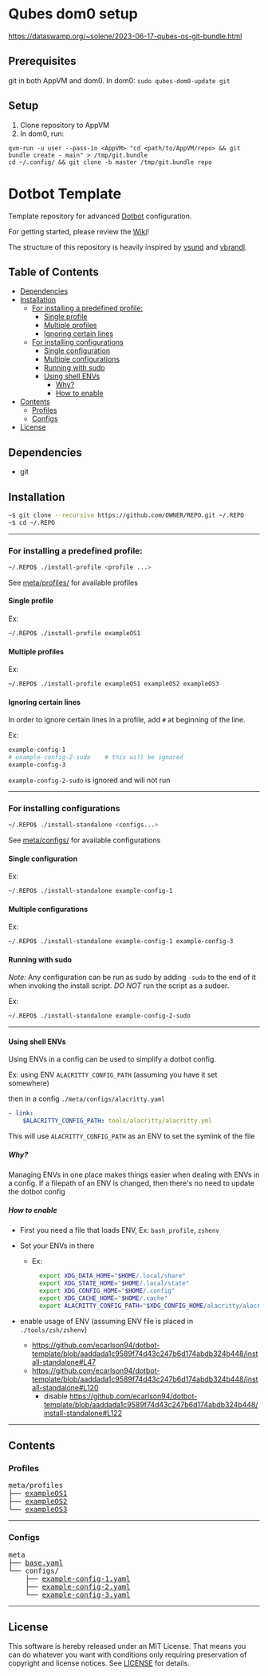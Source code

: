 # Qubes dom0 setup
https://dataswamp.org/~solene/2023-06-17-qubes-os-git-bundle.html

## Prerequisites
git in both AppVM and dom0.
In dom0: ```sudo qubes-dom0-update git```

## Setup
1. Clone repository to AppVM
2. In dom0, run:
```
qvm-run -u user --pass-io <AppVM> "cd <path/to/AppVM/repo> && git bundle create - main" > /tmp/git.bundle
cd ~/.config/ && git clone -b master /tmp/git.bundle repo
```


# Dotbot Template

Template repository for advanced [Dotbot](https://github.com/anishathalye/dotbot) configuration.

For getting started, please review the [Wiki](https://github.com/ecarlson94/dotbot-template/wiki)!

The structure of this repository is heavily inspired by [vsund](https://github.com/vsund/dotfiles) and [vbrandl](https://github.com/vbrandl/dotfiles).

## Table of Contents
<!-- TOC GFM -->

- [Dependencies](#dependencies)
- [Installation](#installation)
  - [For installing a predefined profile:](#for-installing-a-predefined-profile)
    - [Single profile](#single-profile)
    - [Multiple profiles](#multiple-profiles)
    - [Ignoring certain lines](#ignoring-certain-lines)
  - [For installing configurations](#for-installing-configurations)
    - [Single configuration](#single-configuration)
    - [Multiple configurations](#multiple-configurations)
    - [Running with sudo](#running-with-sudo)
    - [Using shell ENVs](#using-shell-envs)
      - [Why?](#why)
      - [How to enable](#how-to-enable)
- [Contents](#contents)
  - [Profiles](#profiles)
  - [Configs](#configs)
- [License](#license)

<!-- /TOC -->

## Dependencies

- git

## Installation

```bash
~$ git clone --recursive https://github.com/OWNER/REPO.git ~/.REPO
~$ cd ~/.REPO
```

---

### For installing a predefined profile:

```bash
~/.REPO$ ./install-profile <profile ...>
```

See [meta/profiles/](./meta/profiles) for available profiles

#### Single profile

Ex:

```bash
~/.REPO$ ./install-profile exampleOS1
```

#### Multiple profiles

Ex:

```bash
~/.REPO$ ./install-profile exampleOS1 exampleOS2 exampleOS3
```

#### Ignoring certain lines

In order to ignore certain lines in a profile, add `#` at beginning of the line.

Ex:

```bash
example-config-1
# example-config-2-sudo    # this will be ignored
example-config-3
```

`example-config-2-sudo` is ignored and will not run

---

### For installing configurations

```bash
~/.REPO$ ./install-standalone <configs...>
```

See [meta/configs/](./meta/configs) for available configurations

#### Single configuration

Ex:

```bash
~/.REPO$ ./install-standalone example-config-1
```

#### Multiple configurations

Ex:

```bash
~/.REPO$ ./install-standalone example-config-1 example-config-3
```

#### Running with sudo

_*Note:*_ Any configuration can be run as sudo by adding `-sudo` to the end of it when invoking the install script.
_DO NOT_ run the script as a sudoer.

Ex:

```bash
~/.REPO$ ./install-standalone example-config-2-sudo
```

---

#### Using shell ENVs

Using ENVs in a config can be used to simplify a dotbot config.

Ex:
using ENV `ALACRITTY_CONFIG_PATH` (assuming you have it set somewhere)

then in a config
`./meta/configs/alacritty.yaml`

```yaml
- link:
    $ALACRITTY_CONFIG_PATH: tools/alacritty/alacritty.yml
```

This will use `ALACRITTY_CONFIG_PATH` as an ENV to set the symlink of the file

##### Why?

Managing ENVs in one place makes things easier when dealing with ENVs in a config.
If a filepath of an ENV is changed, then there's no need to update the dotbot config

##### How to enable

- First you need a file that loads ENV, Ex: `bash_profile`, `zshenv`
- Set your ENVs in there

  - Ex:

    ```bash
      export XDG_DATA_HOME="$HOME/.local/share"
      export XDG_STATE_HOME="$HOME/.local/state"
      export XDG_CONFIG_HOME="$HOME/.config"
      export XDG_CACHE_HOME="$HOME/.cache"
      export ALACRITTY_CONFIG_PATH="$XDG_CONFIG_HOME/alacritty/alacritty.yml"
    ```

- enable usage of ENV (assuming ENV file is placed in `./tools/zsh/zshenv`)
  - https://github.com/ecarlson94/dotbot-template/blob/aaddada1c9589f74d43c247b6d174abdb324b448/install-standalone#L47
  - https://github.com/ecarlson94/dotbot-template/blob/aaddada1c9589f74d43c247b6d174abdb324b448/install-standalone#L120
    - disable https://github.com/ecarlson94/dotbot-template/blob/aaddada1c9589f74d43c247b6d174abdb324b448/install-standalone#L122

---

## Contents

### Profiles

<pre>
meta/profiles
├── <a href="./meta/profiles/exampleOS1" title="exampleOS1">exampleOS1</a>
├── <a href="./meta/profiles/exampleOS2" title="exampleOS2">exampleOS2</a>
└── <a href="./meta/profiles/exampleOS3" title="exampleOS3">exampleOS3</a>
</pre>

---

### Configs

<pre>
meta
├── <a href="./meta/base.yaml" title="base.yaml">base.yaml</a>
└── configs/
    ├── <a href="./meta/configs/example-config-1.yaml" title="example-config-1.yaml">example-config-1.yaml</a>
    ├── <a href="./meta/configs/example-config-2.yaml" title="example-config-2.yaml">example-config-2.yaml</a>
    └── <a href="./meta/configs/example-config-3.yaml" title="example-config-3.yaml">example-config-3.yaml</a>
</pre>

---

## License

This software is hereby released under an MIT License. That means you can do whatever you want with conditions only requiring preservation of copyright and license notices.
See [LICENSE](./LICENSE) for details.
